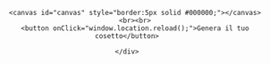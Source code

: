 <head>
    <title>HappySquidAvatarGenerator</title>

<script>


    window.onload = function()
    {
        //testa
        var robothead = new Image();
        var robotheadnum = Math.floor(Math.random()*3)+1;                   //se aumenti il numero di teste cambia il moltiplicatore
        var robotheadname = "head" + robotheadnum + ".png";
        robothead.src = robotheadname;

        //occhi
        var roboteyes = new Image();
        var roboteyesnum = Math.floor(Math.random()*9)+1;                   
        var roboteyesname = "eyes" + roboteyesnum + ".png";
        roboteyes.src = roboteyesname;

        //bocca
        var robotmouth = new Image();
        var robotmouthnum = Math.floor(Math.random()*10)+1;                   
        var robotmouthname = "mouth" + robotmouthnum + ".png";
        robotmouth.src = robotmouthname;

        //capelli
        var robothairs = new Image();
        var robothairsnum = Math.floor(Math.random()*7)+1;                   
        var robothairsname = "hairs" + robothairsnum + ".png";
        robothairs.src = robothairsname;

        //corpo
        var robotbody = new Image();
        var robotbodynum = Math.floor(Math.random()*7)+1;                   
        var robotbodyname = "body" + robotbodynum + ".png";
        robotbody.src = robotbodyname;

        //naso
        var robotnose = new Image();
        var robotnosenum = Math.floor(Math.random()*7)+1;                   
        var robotnosename = "nose" + robotnosenum + ".png";
        robotnose.src = robotnosename;
                
        //wp
        var robotwp = new Image();
        var robotwpnum = Math.floor(Math.random()*6)+1;                   
        var robotwpname = "wp" + robotwpnum + ".png";
        robotwp.src = robotwpname;

        //orecchie
        var robotears = new Image();
        var robotearsnum = Math.floor(Math.random()*4)+1;                   
        var robotearsname = "ears" + robotearsnum + ".png";
        robotears.src = robotearsname;

        //extra sopra viso
        var robotmore = new Image();
        var robotmorenum = Math.floor(Math.random()*4)+1;                   
        var robotmorename = "more" + robotmorenum + ".png";
        robotmore.src = robotmorename;

        //extra cappelli
        var robotcap = new Image();
        var robotcapnum = Math.floor(Math.random()*2)+1;                   
        var robotcapname = "cap" + robotcapnum + ".png";
        robotcap.src = robotcapname;






        //testa carica
        robothead.onload = function()
        {
            buildrobot();
        }
        //occhi carica
        roboteyes.onload = function()
        {
        buildrobot();
        }
        //bocca carica
        robotmouth.onload = function()
        {
        buildrobot();
        }
        //bocca carica
        robothairs.onload = function()
        {
        buildrobot();
        }
        //body carica
        robotbody.onload = function()
        {
        buildrobot();
        }
        //nose carica
        robotnose.onload = function()
        {
        buildrobot();
        }
        //wp carica
        robotwp.onload = function()
        {
        buildrobot();
        }
        //ears carica
        robotears.onload = function()
        {
        buildrobot();
        }
        //extra carica
        robotmore.onload = function()
        {
        buildrobot();
        }       
        //cap carica
        robotcap.onload = function()
        {
        buildrobot();
        }


        function buildrobot()
        {
            var canvas = document.getElementById('canvas');
            var ctx = canvas.getContext('2d');
            canvas.width=2048;                                                 //modifica grandezza dell'immagine
            canvas.height=2048;
            let rnd

            //wp
            ctx.drawImage(robotwp,((2048-robotwp.width)/2),50);
            //ears
            rnd = Math.floor(Math.random()*100)+1
            if(rnd > 90)
            {
                ctx.drawImage(robotears,((2048-robotears.width)/2),50);
            }
            //testa
            ctx.drawImage(robothead,((2048-robothead.width)/2),50);
            //body
            ctx.drawImage(robotbody,((2048-robotbody.width)/2),50);
            //occhi
            ctx.drawImage(roboteyes,((2048-roboteyes.width)/2),50);

            //cap
            rnd = Math.floor(Math.random()*100)+1
            if(rnd>90)
            {
                ctx.drawImage(robotcap,((2048-robotcap.width)/2),50);
            }
            //capelli
            ctx.drawImage(robothairs,((2048-robothairs.width)/2),50);

            //bocca
            ctx.drawImage(robotmouth,((2048-robotmouth.width)/2),50);

            //nose
            ctx.drawImage(robotnose,((2048-robotnose.width)/2),50);
            
            //more
            rnd = Math.floor(Math.random()*100)+1
            if(rnd > 90)
            {
                ctx.drawImage(robotmore,((2048-robotmore.width)/2),50);
            }

        
        }

    }


</script>

</head>
<body>
    <div align="center">

        <canvas id="canvas" style="border:5px solid #000000;"></canvas>
        <br><br>
        <button onClick="window.location.reload();">Genera il tuo cosetto</button>

    </div>
</body>